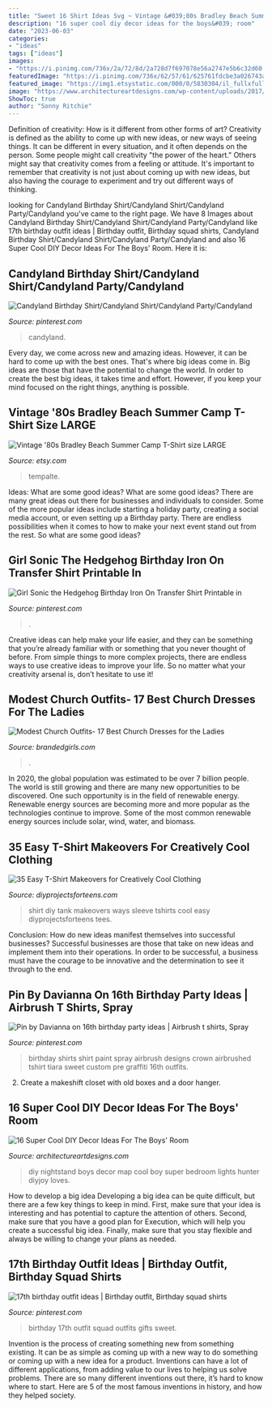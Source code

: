```yaml
---
title: "Sweet 16 Shirt Ideas Svg ~ Vintage &#039;80s Bradley Beach Summer Camp T-shirt Size Large"
description: "16 super cool diy decor ideas for the boys&#039; room"
date: "2023-06-03"
categories:
- "ideas"
tags: ["ideas"]
images:
- "https://i.pinimg.com/736x/2a/72/8d/2a728d7f697078e56a2747e5b6c32d60.jpg"
featuredImage: "https://i.pinimg.com/736x/62/57/61/625761fdcbe3a026743ae8688b02ca74.jpg"
featured_image: "https://img1.etsystatic.com/000/0/5830304/il_fullxfull.234991805.jpg"
image: "https://www.architectureartdesigns.com/wp-content/uploads/2017/09/16-Super-Cool-DIY-Decor-Ideas-For-The-Boys-Room-16.jpg"
ShowToc: true
author: "Sonny Ritchie"
---
```



Definition of creativity: How is it different from other forms of art?
Creativity is defined as the ability to come up with new ideas, or new ways of seeing things. It can be different in every situation, and it often depends on the person. Some people might call creativity "the power of the heart." Others might say that creativity comes from a feeling or attitude. It's important to remember that creativity is not just about coming up with new ideas, but also having the courage to experiment and try out different ways of thinking.

	

		
looking for Candyland Birthday Shirt/Candyland Shirt/Candyland Party/Candyland you've came to the right page. We have 8 Images about Candyland Birthday Shirt/Candyland Shirt/Candyland Party/Candyland like 17th birthday outfit ideas | Birthday outfit, Birthday squad shirts, Candyland Birthday Shirt/Candyland Shirt/Candyland Party/Candyland and also 16 Super Cool DIY Decor Ideas For The Boys&#039; Room. Here it is:
		
    
## Candyland Birthday Shirt/Candyland Shirt/Candyland Party/Candyland

<img loading=lazy src="https://i.pinimg.com/736x/62/57/61/625761fdcbe3a026743ae8688b02ca74.jpg" onerror="this.onerror=null;this.src='https://tse3.mm.bing.net/th?id=OIP.roT2YxGwnmA3k3nP1XxdggHaKf&amp;pid=15.1';" alt="Candyland Birthday Shirt/Candyland Shirt/Candyland Party/Candyland">

_Source: pinterest.com_

>candyland. 

	

Every day, we come across new and amazing ideas. However, it can be hard to come up with the best ones. That's where big ideas come in. Big ideas are those that have the potential to change the world. In order to create the best big ideas, it takes time and effort. However, if you keep your mind focused on the right things, anything is possible.

    
## Vintage &#039;80s Bradley Beach Summer Camp T-Shirt Size LARGE

<img loading=lazy src="https://img1.etsystatic.com/000/0/5830304/il_fullxfull.234991805.jpg" onerror="this.onerror=null;this.src='https://tse3.mm.bing.net/th?id=OIP.-0SEh6BugXDudzdhDZU7wgHaHe&amp;pid=15.1';" alt="Vintage &#039;80s Bradley Beach Summer Camp T-Shirt size LARGE">

_Source: etsy.com_

>tempalte. 

	

Ideas: What are some good ideas?
What are some good ideas?
There are many great ideas out there for businesses and individuals to consider. Some of the more popular ideas include starting a holiday party, creating a social media account, or even setting up a Birthday party. There are endless possibilities when it comes to how to make your next event stand out from the rest. So what are some good ideas?

    
## Girl Sonic The Hedgehog Birthday Iron On Transfer Shirt Printable In

<img loading=lazy src="https://i.pinimg.com/736x/56/6b/bf/566bbf9d5880c7abe47d342c091803e2.jpg" onerror="this.onerror=null;this.src='https://tse4.mm.bing.net/th?id=OIP.Wa8t3jHZrmFO7UfWF8EDzQHaHa&amp;pid=15.1';" alt="Girl Sonic the Hedgehog Birthday Iron On Transfer Shirt Printable in">

_Source: pinterest.com_

>. 

	

Creative ideas can help make your life easier, and they can be something that you’re already familiar with or something that you never thought of before. From simple things to more complex projects, there are endless ways to use creative ideas to improve your life. So no matter what your creativity arsenal is, don’t hesitate to use it!

    
## Modest Church Outfits- 17 Best Church Dresses For The Ladies

<img loading=lazy src="https://www.brandedgirls.com/wp-content/uploads/2017/02/t-shirt-skirt.jpg" onerror="this.onerror=null;this.src='https://tse4.mm.bing.net/th?id=OIP.EDlTvsoixEDgCBXpzNScIAHaLH&amp;pid=15.1';" alt="Modest Church Outfits- 17 Best Church Dresses for the Ladies">

_Source: brandedgirls.com_

>. 

	

In 2020, the global population was estimated to be over 7 billion people. The world is still growing and there are many new opportunities to be discovered. One such opportunity is in the field of renewable energy. Renewable energy sources are becoming more and more popular as the technologies continue to improve. Some of the most common renewable energy sources include solar, wind, water, and biomass.

    
## 35 Easy T-Shirt Makeovers For Creatively Cool Clothing

<img loading=lazy src="http://diyprojectsforteens.com/wp-content/uploads/2017/09/DIY-Tank-Top-From-A-T-Shirt.jpg" onerror="this.onerror=null;this.src='https://tse3.mm.bing.net/th?id=OIP.lnyhlyiAxlxx9MhL84tGfwHaNM&amp;pid=15.1';" alt="35 Easy T-Shirt Makeovers for Creatively Cool Clothing">

_Source: diyprojectsforteens.com_

>shirt diy tank makeovers ways sleeve tshirts cool easy diyprojectsforteens tees. 

	

Conclusion: How do new ideas manifest themselves into successful businesses?
Successful businesses are those that take on new ideas and implement them into their operations. In order to be successful, a business must have the courage to be innovative and the determination to see it through to the end.

    
## Pin By Davianna On 16th Birthday Party Ideas | Airbrush T Shirts, Spray

<img loading=lazy src="https://i.pinimg.com/736x/b7/22/ea/b722ea398adb74016be70647705b7a8c.jpg" onerror="this.onerror=null;this.src='https://tse3.mm.bing.net/th?id=OIP.6T1zwurEKqTIQ339lX2cPwHaI1&amp;pid=15.1';" alt="Pin by Davianna on 16th birthday party ideas | Airbrush t shirts, Spray">

_Source: pinterest.com_

>birthday shirts shirt paint spray airbrush designs crown airbrushed tshirt tiara sweet custom pre graffiti 16th outfits. 

	

2. Create a makeshift closet with old boxes and a door hanger.

    
## 16 Super Cool DIY Decor Ideas For The Boys&#039; Room

<img loading=lazy src="https://www.architectureartdesigns.com/wp-content/uploads/2017/09/16-Super-Cool-DIY-Decor-Ideas-For-The-Boys-Room-16.jpg" onerror="this.onerror=null;this.src='https://tse1.mm.bing.net/th?id=OIP.r_JXgQq8L3SDc56v5lBp7gHaM4&amp;pid=15.1';" alt="16 Super Cool DIY Decor Ideas For The Boys&#039; Room">

_Source: architectureartdesigns.com_

>diy nightstand boys decor map cool boy super bedroom lights hunter diyjoy loves. 

	

How to develop a big idea
Developing a big idea can be quite difficult, but there are a few key things to keep in mind. First, make sure that your idea is interesting and has potential to capture the attention of others. Second, make sure that you have a good plan for Execution, which will help you create a successful big idea. Finally, make sure that you stay flexible and always be willing to change your plans as needed.

    
## 17th Birthday Outfit Ideas | Birthday Outfit, Birthday Squad Shirts

<img loading=lazy src="https://i.pinimg.com/736x/2a/72/8d/2a728d7f697078e56a2747e5b6c32d60.jpg" onerror="this.onerror=null;this.src='https://tse2.mm.bing.net/th?id=OIP.XtKcLMroE8ecCh1wvmZRlQHaNK&amp;pid=15.1';" alt="17th birthday outfit ideas | Birthday outfit, Birthday squad shirts">

_Source: pinterest.com_

>birthday 17th outfit squad outfits gifts sweet. 

	

Invention is the process of creating something new from something existing. It can be as simple as coming up with a new way to do something or coming up with a new idea for a product. Inventions can have a lot of different applications, from adding value to our lives to helping us solve problems. There are so many different inventions out there, it’s hard to know where to start. Here are 5 of the most famous inventions in history, and how they helped society.

